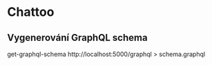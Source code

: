 # Chattoo

## Vygenerování GraphQL schema
get-graphql-schema http://localhost:5000/graphql > schema.graphql

